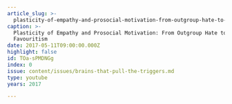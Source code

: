 ```yaml
---
article_slug: >-
  plasticity-of-empathy-and-prosocial-motivation-from-outgroup-hate-to-ingroup-favouritism
caption: >-
  Plasticity of Empathy and Prosocial Motivation: From Outgroup Hate to Ingroup
  Favouritism
date: 2017-05-11T09:00:00.000Z
highlight: false
id: TOa-sPMDNGg
index: 0
issue: content/issues/brains-that-pull-the-triggers.md
type: youtube
years: 2017

---
```

